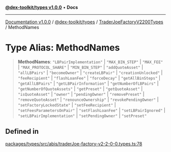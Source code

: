 [**@dex-toolkit/types v1.0.0**](../../../README.md) • **Docs**

***

[Documentation v1.0.0](../../../../../packages.md) / [@dex-toolkit/types](../../../README.md) / [TraderJoeFactoryV2200Types](../README.md) / MethodNames

# Type Alias: MethodNames

> **MethodNames**: `"LBPairImplementation"` \| `"MAX_BIN_STEP"` \| `"MAX_FEE"` \| `"MAX_PROTOCOL_SHARE"` \| `"MIN_BIN_STEP"` \| `"addQuoteAsset"` \| `"allLBPairs"` \| `"becomeOwner"` \| `"createLBPair"` \| `"creationUnlocked"` \| `"feeRecipient"` \| `"flashLoanFee"` \| `"forceDecay"` \| `"getAllBinSteps"` \| `"getAllLBPairs"` \| `"getLBPairInformation"` \| `"getNumberOfLBPairs"` \| `"getNumberOfQuoteAssets"` \| `"getPreset"` \| `"getQuoteAsset"` \| `"isQuoteAsset"` \| `"owner"` \| `"pendingOwner"` \| `"removePreset"` \| `"removeQuoteAsset"` \| `"renounceOwnership"` \| `"revokePendingOwner"` \| `"setFactoryLockedState"` \| `"setFeeRecipient"` \| `"setFeesParametersOnPair"` \| `"setFlashLoanFee"` \| `"setLBPairIgnored"` \| `"setLBPairImplementation"` \| `"setPendingOwner"` \| `"setPreset"`

## Defined in

[packages/types/src/abis/traderJoe-factory-v2-2-0-0.types.ts:78](https://github.com/niZmosis/dex-toolkit/blob/3d8b41b44787b30fbea5de3ab4737662ffb61bc8/packages/types/src/abis/traderJoe-factory-v2-2-0-0.types.ts#L78)
